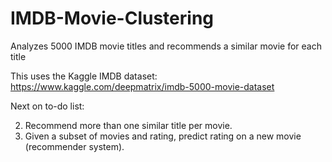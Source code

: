 # IMDB-Movie-Clustering
Analyzes 5000 IMDB movie titles and recommends a similar movie for each title

This uses the Kaggle IMDB dataset:
https://www.kaggle.com/deepmatrix/imdb-5000-movie-dataset

Next on to-do list:

2) Recommend more than one similar title per movie.
1) Given a subset of movies and rating, predict rating on a new movie (recommender system).
